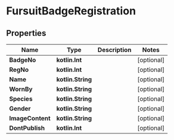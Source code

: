
# FursuitBadgeRegistration

## Properties
Name | Type | Description | Notes
------------ | ------------- | ------------- | -------------
**BadgeNo** | **kotlin.Int** |  |  [optional]
**RegNo** | **kotlin.Int** |  |  [optional]
**Name** | **kotlin.String** |  |  [optional]
**WornBy** | **kotlin.String** |  |  [optional]
**Species** | **kotlin.String** |  |  [optional]
**Gender** | **kotlin.String** |  |  [optional]
**ImageContent** | **kotlin.String** |  |  [optional]
**DontPublish** | **kotlin.Int** |  |  [optional]



